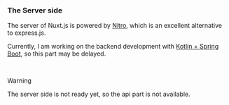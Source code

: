 ### The Server side

The server of Nuxt.js is powered by [Nitro](https://nitro.unjs.io/), which is an excellent alternative to express.js.

Currently, I am working on the backend development with [Kotlin + Spring Boot](https://github.com/Chilfish/chilpost-sb/), so this part may be delayed.

<br />

> [!WARNING]
> The server side is not ready yet, so the api part is not available.
